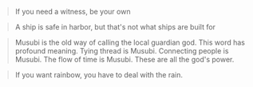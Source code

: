 > If you need a witness, be your own



> A ship is safe in harbor, but that's not what ships are built for



> Musubi is the old way of calling the local guardian god. This word has profound meaning. Tying thread is Musubi. Connecting people is Musubi. The flow of time is Musubi. These are all the god's power.

> If you want rainbow, you have to deal with the rain.
